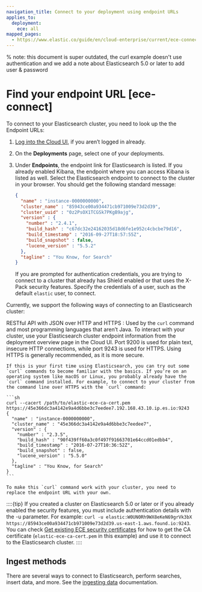 ```yaml
---
navigation_title: Connect to your deployment using endpoint URLs
applies_to:
  deployment:
    ece: all
mapped_pages:
  - https://www.elastic.co/guide/en/cloud-enterprise/current/ece-connect.html
---
```


% note: this document is super outdated, the curl example doesn't use authentication and we add a note about Elasticsearch 5.0 or later to add user & password

# Find your endpoint URL [ece-connect]

To connect to your Elasticsearch cluster, you need to look up the the Endpoint URLs:

1. [Log into the Cloud UI](log-into-cloud-ui.md), if you aren’t logged in already.
2. On the **Deployments** page, select one of your deployments.
3. Under **Endpoints**, the endpoint link for Elasticsearch is listed. If you already enabled Kibana, the endpoint where you can access Kibana is listed as well. Select the Elasticsearch endpoint to connect to the cluster in your browser. You should get the following standard message:

    ```json
    {
      "name" : "instance-0000000000",
      "cluster_name" : "85943ce00a934471cb971009e73d2d39",
      "cluster_uuid" : "0z2PsOX1TCGSk7PKgB9ajg",
      "version" : {
        "number" : "2.4.1",
        "build_hash" : "c67dc32e24162035d18d6fe1e952c4cbcbe79d16",
        "build_timestamp" : "2016-09-27T18:57:55Z",
        "build_snapshot" : false,
        "lucene_version" : "5.5.2"
      },
      "tagline" : "You Know, for Search"
    }
    ```

    If you are prompted for authentication credentials, you are trying to connect to a cluster that already has Shield enabled or that uses the X-Pack security features. Specify the credentials of a user, such as the default `elastic` user, to connect.


Currently, we support the following ways of connecting to an Elasticsearch cluster:

RESTful API with JSON over HTTP and HTTPS
:   Used by the `curl` command and most programming languages that aren’t Java. To interact with your cluster, use your Elasticsearch cluster endpoint information from the deployment overview page in the Cloud UI. Port 9200 is used for plain text, insecure HTTP connections, while port 9243 is used for HTTPS. Using HTTPS is generally recommended, as it is more secure.

    If this is your first time using Elasticsearch, you can try out some `curl` commands to become familiar with the basics. If you’re on an operating system like macOS or Linux, you probably already have the `curl` command installed. For example, to connect to your cluster from the command line over HTTPS with the `curl` command:

    ```sh
    curl --cacert /path/to/elastic-ece-ca-cert.pem https://45e366dc3a4142e9a4d6bbe3c7eedee7.192.168.43.10.ip.es.io:9243
    {
      "name" : "instance-0000000000",
      "cluster_name" : "45e366dc3a4142e9a4d6bbe3c7eedee7",
      "version" : {
        "number" : "2.3.5",
        "build_hash" : "90f439ff60a3c0f497f91663701e64ccd01edbb4",
        "build_timestamp" : "2016-07-27T10:36:52Z",
        "build_snapshot" : false,
        "lucene_version" : "5.5.0"
      },
      "tagline" : "You Know, for Search"
    }
    ```

    To make this `curl` command work with your cluster, you need to replace the endpoint URL with your own.


::::{tip}
If you created a cluster on Elasticsearch 5.0 or later or if you already enabled the security features, you must include authentication details with the -u parameter. For example: `curl -u elastic:W0UN0Rh9WX8eKeN69grVk3bX https://85943ce00a934471cb971009e73d2d39.us-east-1.aws.found.io:9243`. You can check [Get existing ECE security certificates](../../security/secure-your-elastic-cloud-enterprise-installation/manage-security-certificates.md) for how to get the CA certificate (`elastic-ece-ca-cert.pem` in this example) and use it to connect to the Elasticsearch cluster.
::::

## Ingest methods

There are several ways to connect to Elasticsearch, perform searches, insert data, and more.  See the [ingesting data](/manage-data/ingest.md) documentation.


